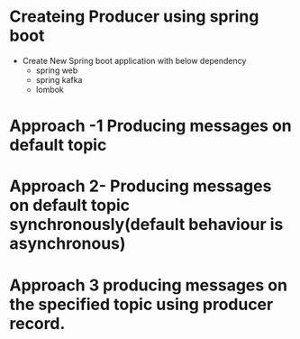 # Createing Producer using spring boot
  - Create New Spring boot application with below dependency
     - spring web
     - spring kafka
     - lombok
# Approach -1 Producing messages on default topic 
# Approach 2- Producing messages on default topic synchronously(default behaviour is asynchronous)
# Approach 3 producing messages on the specified topic using producer record.

